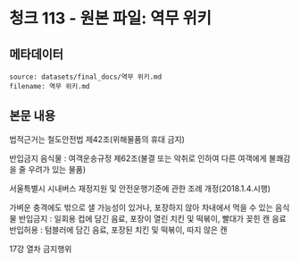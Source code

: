 # 청크 113 - 원본 파일: 역무 위키

## 메타데이터

```
source: datasets/final_docs/역무 위키.md
filename: 역무 위키.md
```

## 본문 내용

법적근거는 철도안전법 제42조(위해물품의 휴대 금지)

반입금지 음식물 : 여객운송규정 제62조(불결 또는 악취로 인하여 다른 여객에게 불쾌감을 줄 우려가 있는 물품)

서울특별시 시내버스 재정지원 및 안전운행기준에 관한 조례 개정(2018.1.4.시행)

가벼운 충격에도 밖으로 샐 가능성이 있거나, 포장하지 않아 차내에서 먹을 수 있는 음식물 반입금지 : 일회용 컵에 담긴 음료, 포장이 열린 치킨 및 떡볶이, 빨대가 꽂힌 캔 음료 반입허용 : 텀블러에 담긴 음료, 포장된 치킨 및 떡볶이, 따지 않은 캔

17강 열차 금지행위